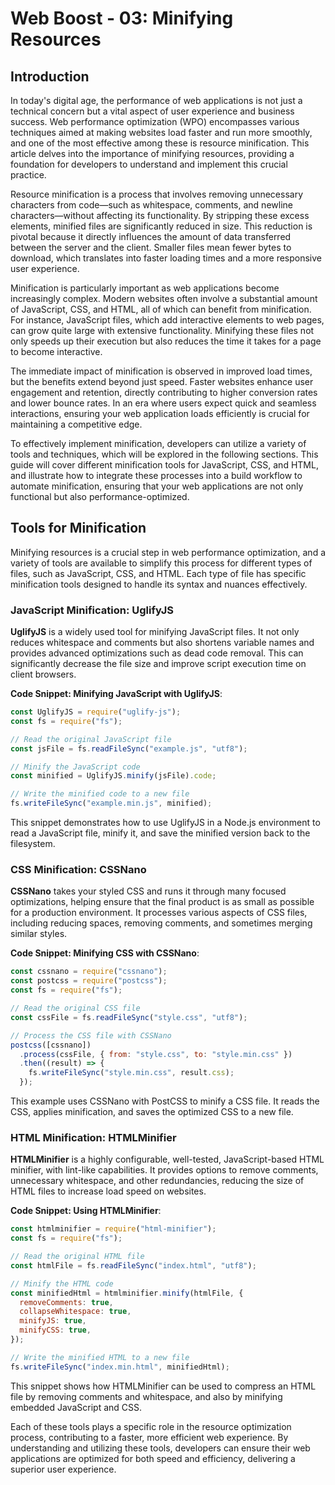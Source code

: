 # Web Boost - 03: Minifying Resources

## Introduction

In today's digital age, the performance of web applications is not just a technical concern but a vital aspect of user experience and business success. Web performance optimization (WPO) encompasses various techniques aimed at making websites load faster and run more smoothly, and one of the most effective among these is resource minification. This article delves into the importance of minifying resources, providing a foundation for developers to understand and implement this crucial practice.

Resource minification is a process that involves removing unnecessary characters from code—such as whitespace, comments, and newline characters—without affecting its functionality. By stripping these excess elements, minified files are significantly reduced in size. This reduction is pivotal because it directly influences the amount of data transferred between the server and the client. Smaller files mean fewer bytes to download, which translates into faster loading times and a more responsive user experience.

Minification is particularly important as web applications become increasingly complex. Modern websites often involve a substantial amount of JavaScript, CSS, and HTML, all of which can benefit from minification. For instance, JavaScript files, which add interactive elements to web pages, can grow quite large with extensive functionality. Minifying these files not only speeds up their execution but also reduces the time it takes for a page to become interactive.

The immediate impact of minification is observed in improved load times, but the benefits extend beyond just speed. Faster websites enhance user engagement and retention, directly contributing to higher conversion rates and lower bounce rates. In an era where users expect quick and seamless interactions, ensuring your web application loads efficiently is crucial for maintaining a competitive edge.

To effectively implement minification, developers can utilize a variety of tools and techniques, which will be explored in the following sections. This guide will cover different minification tools for JavaScript, CSS, and HTML, and illustrate how to integrate these processes into a build workflow to automate minification, ensuring that your web applications are not only functional but also performance-optimized.

## Tools for Minification

Minifying resources is a crucial step in web performance optimization, and a variety of tools are available to simplify this process for different types of files, such as JavaScript, CSS, and HTML. Each type of file has specific minification tools designed to handle its syntax and nuances effectively.

### JavaScript Minification: UglifyJS

**UglifyJS** is a widely used tool for minifying JavaScript files. It not only reduces whitespace and comments but also shortens variable names and provides advanced optimizations such as dead code removal. This can significantly decrease the file size and improve script execution time on client browsers.

**Code Snippet: Minifying JavaScript with UglifyJS**:

```jsx
const UglifyJS = require("uglify-js");
const fs = require("fs");

// Read the original JavaScript file
const jsFile = fs.readFileSync("example.js", "utf8");

// Minify the JavaScript code
const minified = UglifyJS.minify(jsFile).code;

// Write the minified code to a new file
fs.writeFileSync("example.min.js", minified);
```

This snippet demonstrates how to use UglifyJS in a Node.js environment to read a JavaScript file, minify it, and save the minified version back to the filesystem.

### CSS Minification: CSSNano

**CSSNano** takes your styled CSS and runs it through many focused optimizations, helping ensure that the final product is as small as possible for a production environment. It processes various aspects of CSS files, including reducing spaces, removing comments, and sometimes merging similar styles.

**Code Snippet: Minifying CSS with CSSNano**:

```jsx
const cssnano = require("cssnano");
const postcss = require("postcss");
const fs = require("fs");

// Read the original CSS file
const cssFile = fs.readFileSync("style.css", "utf8");

// Process the CSS file with CSSNano
postcss([cssnano])
  .process(cssFile, { from: "style.css", to: "style.min.css" })
  .then((result) => {
    fs.writeFileSync("style.min.css", result.css);
  });
```

This example uses CSSNano with PostCSS to minify a CSS file. It reads the CSS, applies minification, and saves the optimized CSS to a new file.

### HTML Minification: HTMLMinifier

**HTMLMinifier** is a highly configurable, well-tested, JavaScript-based HTML minifier, with lint-like capabilities. It provides options to remove comments, unnecessary whitespace, and other redundancies, reducing the size of HTML files to increase load speed on websites.

**Code Snippet: Using HTMLMinifier**:

```jsx
const htmlminifier = require("html-minifier");
const fs = require("fs");

// Read the original HTML file
const htmlFile = fs.readFileSync("index.html", "utf8");

// Minify the HTML code
const minifiedHtml = htmlminifier.minify(htmlFile, {
  removeComments: true,
  collapseWhitespace: true,
  minifyJS: true,
  minifyCSS: true,
});

// Write the minified HTML to a new file
fs.writeFileSync("index.min.html", minifiedHtml);
```

This snippet shows how HTMLMinifier can be used to compress an HTML file by removing comments and whitespace, and also by minifying embedded JavaScript and CSS.

Each of these tools plays a specific role in the resource optimization process, contributing to a faster, more efficient web experience. By understanding and utilizing these tools, developers can ensure their web applications are optimized for both speed and efficiency, delivering a superior user experience.
